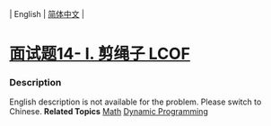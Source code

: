 | English | [简体中文](README.md) |

# [面试题14- I. 剪绳子  LCOF](https://leetcode-cn.com/problems/jian-sheng-zi-lcof)
 ### Description
English description is not available for the problem. Please switch to Chinese.
**Related Topics**  [Math](https://leetcode-cn.com/tag/math) [Dynamic Programming](https://leetcode-cn.com/tag/dynamic-programming) 